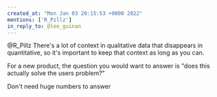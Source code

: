 ```yaml
---
created_at: "Mon Jan 03 20:15:53 +0000 2022"
mentions: ['R_Pillz']
in_reply_to: @leo_guinan
---
```


@R_Pillz There's a lot of context in qualitative data that disappears in quantitative, so it's important to keep that context as long as you can.

For a new product, the question you would want to answer is "does this actually solve the users problem?"

Don't need huge numbers to answer